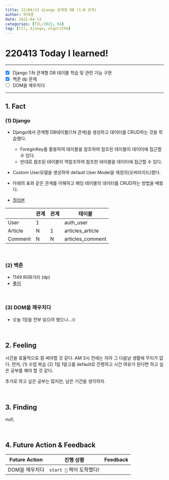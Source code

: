 ```yaml
---
title: 22/04/13 django 관계형 DB (1:N 관계)
author: 박재경
date: 2022-04-13
categories: [TIL/2022, 04]
tag: [til, django, algorithm]
---
```


# 220413 Today I learned!

---

- [x] Django 1:N 관계형 DB 테이블 학습 및 관련 기능 구현
- [x] 백준 dp 문제
- [ ] DOM을 깨우치다 

---

## 1. Fact 

### (1) Django

- Django에서 관계형 DB테이블(1:N 관계)을 생성하고 데이터를 CRUD하는 것을 학습했다.
  - ForeginKey를 활용하여 테이블을 참조하여 참조된 테이블의 데이터에 접근할 수 있다. 
  - 반대로 참조된 테이블이 역참조하여 참조한 테이블을 데이터에 접근할 수 있다. 

- Custom User모델을 생성하여 default User Model을 재정의(오버라이드)했다. 
- 아래의 표와 같은 관계를 이해하고 해당 테이블의 데이터를 CRUD하는 방법을 배웠다. 

- [정리본](https://github.com/JaeKP/Study/blob/master/web/Django/06_Model_Relationship.md)

|         | 관계 | 관계 | 테이블           |
| ------- | ---- | ---- | ---------------- |
| User    | 1    |      | auth_user        |
| Article | N    | 1    | articles_article |
| Comment | N    | N    | articles_comment |

<br>

### (2) 백준 

- 1149 RGB거리 (dp)
- [풀이](https://github.com/JaeKP/Study/tree/master/algorithm/1%EC%9D%BC1%EC%95%8C%EA%B3%A0/04%EC%9B%94/0413)

<br>

### (3) DOM을 깨우치다

- 오늘 1장을 전부 읽으려 했으나...🙄

<br>

## 2. Feeling

시간을 효율적으로 잘 써야할 것 같다. AM 3시 전에는 자야 그 다음날 생활에 무리가 없다. 
먼저, (1) 수업 복습  (2) 1일 1알고를 default로 진행하고 시간 여유가 된다면 하고 싶은 공부를 해야 할 것 같다.  

추가로 하고 싶은 공부는 많지만, 남은 기간을 생각하자.

<br>

## 3. Finding 

null;

<br>

## 4. Future Action & Feedback

| Future Action  | 진행 상황                | Feedback |
| -------------- | ------------------------ | -------- |
| DOM을 깨우치다 | `start 🚀` 책이 도착했다! |          |

<br>

